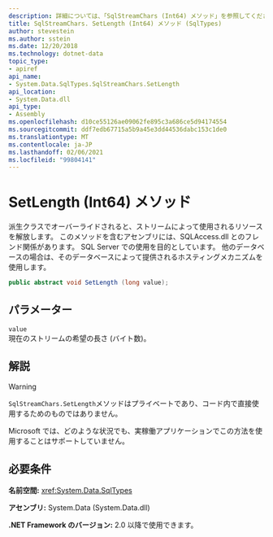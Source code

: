 ```yaml
---
description: 詳細については、「SqlStreamChars (Int64) メソッド」を参照してください。
title: SqlStreamChars. SetLength (Int64) メソッド (SqlTypes)
author: stevestein
ms.author: sstein
ms.date: 12/20/2018
ms.technology: dotnet-data
topic_type:
- apiref
api_name:
- System.Data.SqlTypes.SqlStreamChars.SetLength
api_location:
- System.Data.dll
api_type:
- Assembly
ms.openlocfilehash: d10ce55126ae09062fe895c3a686ce5d94174554
ms.sourcegitcommit: ddf7edb67715a5b9a45e3dd44536dabc153c1de0
ms.translationtype: MT
ms.contentlocale: ja-JP
ms.lasthandoff: 02/06/2021
ms.locfileid: "99804141"
---
```

# <a name="sqlstreamcharssetlengthint64-method"></a>SetLength (Int64) メソッド

派生クラスでオーバーライドされると、ストリームによって使用されるリソースを解放します。 このメソッドを含むアセンブリには、SQLAccess.dll とのフレンド関係があります。 SQL Server での使用を目的としています。 他のデータベースの場合は、そのデータベースによって提供されるホスティングメカニズムを使用します。

```csharp
public abstract void SetLength (long value);
```

## <a name="parameters"></a>パラメーター

`value`\
現在のストリームの希望の長さ (バイト数)。

## <a name="remarks"></a>解説

> [!WARNING]
> `SqlStreamChars.SetLength`メソッドはプライベートであり、コード内で直接使用するためのものではありません。
>
> Microsoft では、どのような状況でも、実稼働アプリケーションでこの方法を使用することはサポートしていません。

## <a name="requirements"></a>必要条件

**名前空間:** <xref:System.Data.SqlTypes>

**アセンブリ:** System.Data (System.Data.dll)

**.NET Framework のバージョン:** 2.0 以降で使用できます。
